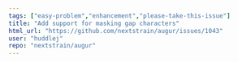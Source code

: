 ```yaml
---
tags: ["easy-problem","enhancement","please-take-this-issue"]
title: "Add support for masking gap characters"
html_url: "https://github.com/nextstrain/augur/issues/1043"
user: "huddlej"
repo: "nextstrain/augur"
---
```


